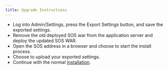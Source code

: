```yaml
---
title: Upgrade Instructions
---
```


* Log into Admin/Settings, press the Export Settings button, and save the exported settings.
* Remove the old deployed SOS war from the application server and deploy the updated SOS WAR.
* Open the SOS address in a browser and choose to start the install process.
* Choose to upload your exported settings.
* Continue with the normal [installation](./install.html).
